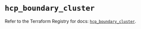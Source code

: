 # `hcp_boundary_cluster`

Refer to the Terraform Registry for docs: [`hcp_boundary_cluster`](https://registry.terraform.io/providers/hashicorp/hcp/0.97.0/docs/resources/boundary_cluster).
